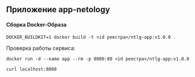 ## Приложение app-netology

#### Сборка Docker-Образа

`DOCKER_BUILDKIT=1 docker build -t <id реестра>/ntlg-app:v1.0.0 .`

Проверка работы сервиса:

`docker run -d --name app --rm -p 8080:80 <id реестра>/ntlg-app:v1.0.0`

`curl localhost:8080`
